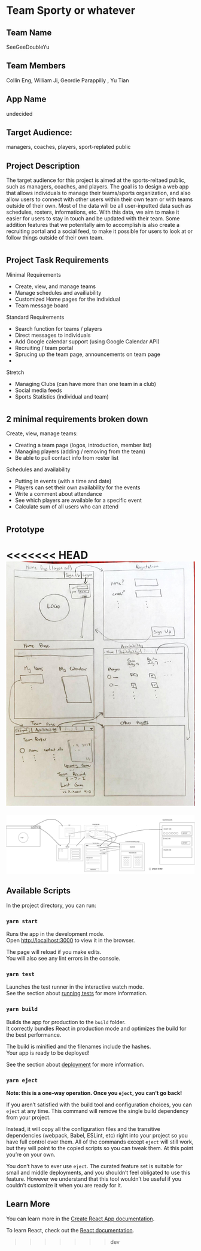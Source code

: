 # Team Sporty or whatever

## Team Name
SeeGeeDoubleYu

## Team Members
Collin Eng, William Ji, Geordie Parappilly , Yu Tian

## App Name
undecided


## Target Audience:
managers, coaches, players, sport-replated public


## Project Description
The target audience for this project is aimed at the sports-reltaed public, such as managers, coaches, and players. The goal is to design a web app that allows individuals to manage their teams/sports organization, and also allow users to connect with other users within their own team or with teams outside of their own. Most of the data will be all user-inputted data such as schedules, rosters, informations, etc. With this data, we aim to make it easier for users to stay in touch and be updated with their team. Some addition features that we potenitally aim to accomplish is also create a recruiting portal and a social feed, to make it possible for users to look at or follow things outside of their own team. 

#

## Project Task Requirements

Minimal Requirements

- Create, view, and manage teams
- Manage schedules and availiability
- Customized Home pages for the individual
- Team message board


Standard Requirements
- Search function for teams / players
- Direct messages to individuals
- Add Google calendar support (using Google Calendar API)
- Recruiting / team portal
- Sprucing up the team page, announcements on team page
- 

Stretch
- Managing Clubs (can have more than one team in a club)
- Social media feeds
- Sports Statistics (individual and team)

#

## 2 minimal requirements broken down

Create, view, manage teams:
- Creating a team page (logos, introduction, member list)
- Managing players (adding / removing from the team)
- Be able to pull contact info from roster list

Schedules and availability
- Putting in events (with a time and date)
- Players can set their own availability for the events
- Write a comment about attendance
- See which players are available for a specific event
- Calculate sum of all users who can attend

#

## Prototype 
<<<<<<< HEAD
![Protocol](https://raw.githubusercontent.com/JimmyRowland/team_sporty/geordie/2020_05_21%2015_23%20Office%20Lens.jpg?token=AD26HRZIDQVWZ2C4QGB3B3S6Y4A2G)
=======
![Prototype](public/aww-board%20(1).png?raw=true)


## Available Scripts

In the project directory, you can run:

### `yarn start`

Runs the app in the development mode.<br />
Open [http://localhost:3000](http://localhost:3000) to view it in the browser.

The page will reload if you make edits.<br />
You will also see any lint errors in the console.

### `yarn test`

Launches the test runner in the interactive watch mode.<br />
See the section about [running tests](https://facebook.github.io/create-react-app/docs/running-tests) for more information.

### `yarn build`

Builds the app for production to the `build` folder.<br />
It correctly bundles React in production mode and optimizes the build for the best performance.

The build is minified and the filenames include the hashes.<br />
Your app is ready to be deployed!

See the section about [deployment](https://facebook.github.io/create-react-app/docs/deployment) for more information.

### `yarn eject`

**Note: this is a one-way operation. Once you `eject`, you can’t go back!**

If you aren’t satisfied with the build tool and configuration choices, you can `eject` at any time. This command will remove the single build dependency from your project.

Instead, it will copy all the configuration files and the transitive dependencies (webpack, Babel, ESLint, etc) right into your project so you have full control over them. All of the commands except `eject` will still work, but they will point to the copied scripts so you can tweak them. At this point you’re on your own.

You don’t have to ever use `eject`. The curated feature set is suitable for small and middle deployments, and you shouldn’t feel obligated to use this feature. However we understand that this tool wouldn’t be useful if you couldn’t customize it when you are ready for it.

## Learn More

You can learn more in the [Create React App documentation](https://facebook.github.io/create-react-app/docs/getting-started).

To learn React, check out the [React documentation](https://reactjs.org/).
>>>>>>> dev
